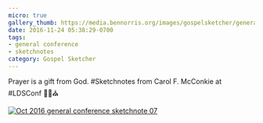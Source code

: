 ```yaml
---
micro: true
gallery_thumb: https://media.bennorris.org/images/gospelsketcher/general-conference/oct-2016/oct-16-1-mcconkie.jpg
date: 2016-11-24 05:38:29-0700
tags:
- general conference
- sketchnotes
category: Gospel Sketcher
---
```


Prayer is a gift from God. #Sketchnotes from Carol F. McConkie at #LDSConf ✍🏼⛪️

[![Oct 2016 general conference sketchnote 07](https://media.bennorris.org/images/gospelsketcher/general-conference/oct-2016/oct-16-1-mcconkie.jpg)](https://media.bennorris.org/images/gospelsketcher/general-conference/oct-2016/oct-16-1-mcconkie.jpg)